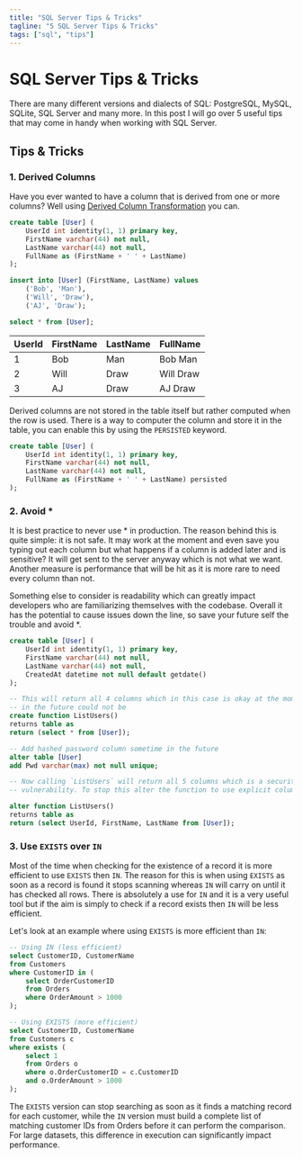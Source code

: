 ```yaml
---
title: "SQL Server Tips & Tricks"
tagline: "5 SQL Server Tips & Tricks"
tags: ["sql", "tips"]
---
```


# SQL Server Tips & Tricks

There are many different versions and dialects of SQL: PostgreSQL, MySQL,
SQLite, SQL Server and many more. In this post I will go over 5 useful tips that
may come in handy when working with SQL Server.

## Tips & Tricks

### 1. Derived Columns

Have you ever wanted to have a column that is derived from one or more columns?
Well using [Derived Column
Transformation](https://learn.microsoft.com/en-us/sql/integration-services/data-flow/transformations/derived-column-transformation?view=sql-server-ver16)
you can.

```sql
create table [User] (
    UserId int identity(1, 1) primary key,
    FirstName varchar(44) not null,
    LastName varchar(44) not null,
    FullName as (FirstName + ' ' + LastName)
);

insert into [User] (FirstName, LastName) values
    ('Bob', 'Man'),
    ('Will', 'Draw'),
    ('AJ', 'Draw');

select * from [User];
```

| UserId | FirstName | LastName | FullName  |
| ------ | --------- | -------- | --------- |
| 1      | Bob       | Man      | Bob Man   |
| 2      | Will      | Draw     | Will Draw |
| 3      | AJ        | Draw     | AJ Draw   |

Derived columns are not stored in the table itself but rather computed when the
row is used. There is a way to computer the column and store it in the table,
you can enable this by using the `PERSISTED` keyword.

```sql
create table [User] (
    UserId int identity(1, 1) primary key,
    FirstName varchar(44) not null,
    LastName varchar(44) not null,
    FullName as (FirstName + ' ' + LastName) persisted
);
```

### 2. Avoid *

It is best practice to never use * in production. The reason behind this is
quite simple: it is not safe. It may work at the moment and even save you typing
out each column but what happens if a column is added later and is sensitive? It
will get sent to the server anyway which is not what we want. Another measure is
performance that will be hit as it is more rare to need every column than not.

Something else to consider is readability which can greatly impact developers
who are familiarizing themselves with the codebase. Overall it has the potential
to cause issues down the line, so save your future self the trouble and avoid *.

```sql
create table [User] (
    UserId int identity(1, 1) primary key,
    FirstName varchar(44) not null,
    LastName varchar(44) not null,
    CreatedAt datetime not null default getdate()
);

-- This will return all 4 columns which in this case is okay at the moment but
-- in the future could not be
create function ListUsers()
returns table as
return (select * from [User]);

-- Add hashed password column sometime in the future
alter table [User]
add Pwd varchar(max) not null unique;

-- Now calling `ListUsers` will return all 5 columns which is a security
-- vulnerability. To stop this alter the function to use explicit columns

alter function ListUsers()
returns table as
return (select UserId, FirstName, LastName from [User]);
```

### 3. Use `EXISTS` over `IN`

Most of the time when checking for the existence of a record it is more
efficient to use `EXISTS` then `IN`. The reason for this is when using `EXISTS`
as soon as a record is found it stops scanning whereas `IN` will carry on until
it has checked all rows. There is absolutely a use for `IN` and it is a very
useful tool but if the aim is simply to check if a record exists then `IN` will
be less efficient.

Let's look at an example where using `EXISTS` is more efficient than `IN`:

```sql
-- Using IN (less efficient)
select CustomerID, CustomerName
from Customers
where CustomerID in (
    select OrderCustomerID
    from Orders
    where OrderAmount > 1000
);

-- Using EXISTS (more efficient)
select CustomerID, CustomerName
from Customers c
where exists (
    select 1
    from Orders o
    where o.OrderCustomerID = c.CustomerID
    and o.OrderAmount > 1000
);
```

The `EXISTS` version can stop searching as soon as it finds a matching record for each customer, while the `IN` version must build a complete list of matching customer IDs from Orders before it can perform the comparison. For large datasets, this difference in execution can significantly impact performance.
